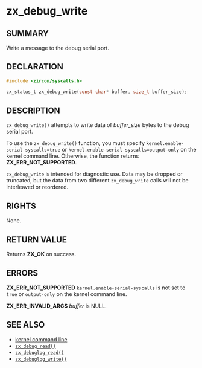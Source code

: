 # zx_debug_write

## SUMMARY

<!-- Contents of this heading updated by update-docs-from-fidl, do not edit. -->

Write a message to the debug serial port.

## DECLARATION

<!-- Contents of this heading updated by update-docs-from-fidl, do not edit. -->

```c
#include <zircon/syscalls.h>

zx_status_t zx_debug_write(const char* buffer, size_t buffer_size);
```

## DESCRIPTION

`zx_debug_write()` attempts to write data of *buffer_size* bytes to the debug serial port.

To use the `zx_debug_write()` function, you must specify
`kernel.enable-serial-syscalls=true` or
`kernel.enable-serial-syscalls=output-only` on the kernel command line.
Otherwise, the function returns **ZX_ERR_NOT_SUPPORTED**.

`zx_debug_write` is intended for diagnostic use.  Data may be dropped or
truncated, but the data from two different `zx_debug_write` calls will not be
interleaved or reordered.

## RIGHTS

<!-- Contents of this heading updated by update-docs-from-fidl, do not edit. -->

None.

## RETURN VALUE

Returns **ZX_OK** on success.

## ERRORS

**ZX_ERR_NOT_SUPPORTED**  `kernel.enable-serial-syscalls` is not set to `true`
or `output-only` on the kernel command line.

**ZX_ERR_INVALID_ARGS** *buffer* is NULL.

## SEE ALSO

 - [kernel command line]
 - [`zx_debug_read()`]
 - [`zx_debuglog_read()`]
 - [`zx_debuglog_write()`]

<!-- References updated by update-docs-from-fidl, do not edit. -->

[kernel command line]: /reference/kernel/kernel_cmdline.md
[`zx_debug_read()`]: debug_read.md
[`zx_debuglog_read()`]: debuglog_read.md
[`zx_debuglog_write()`]: debuglog_write.md
